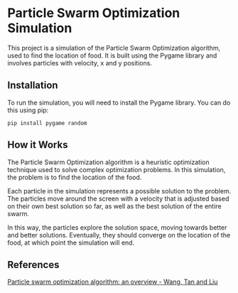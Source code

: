 # Particle Swarm Optimization Simulation

This project is a simulation of the Particle Swarm Optimization algorithm, used to find the location of food. It is built using the Pygame library and involves particles with velocity, x and y positions.

## Installation

To run the simulation, you will need to install the Pygame library. You can do this using pip:

```
pip install pygame random
```

## How it Works

The Particle Swarm Optimization algorithm is a heuristic optimization technique used to solve complex optimization problems. In this simulation, the problem is to find the location of the food.

Each particle in the simulation represents a possible solution to the problem. The particles move around the screen with a velocity that is adjusted based on their own best solution so far, as well as the best solution of the entire swarm.

In this way, the particles explore the solution space, moving towards better and better solutions. Eventually, they should converge on the location of the food, at which point the simulation will end.

## References

[Particle swarm optimization algorithm: an overview - Wang, Tan and Liu](https://kpfu.ru/staff_files/F_1407356997/overview.pdf)
